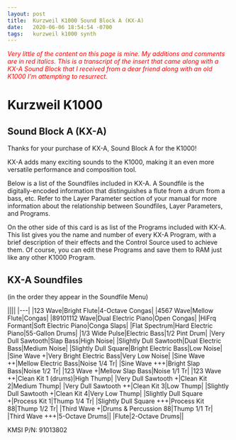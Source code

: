 ```yaml
---
layout: post
title:  Kurzweil K1000 Sound Block A (KX-A)
date:   2020-06-06 18:54:54 -0700
tags:   kurzweil k1000 synth
---
```

<span style="color:red">_Very little of the content on this page is mine.  My additions and comments are in red italics.  This is a transcript of the insert that came along with a KX-A Sound Block that I received from a dear friend along with an old K1000 I'm attempting to resurrect._</span>

# Kurzweil K1000
## Sound Block A (KX-A)

Thanks for your purchase of KX-A, Sound Block A for the K1000!

KX-A adds many exciting sounds to the K1000, making it an even more versatile performance and composition tool.

Below is a list of the Soundfiles included in KX-A.  A Soundfile is the digitally-encoded information that distinguishes a flute from a drum from a bass, etc.  Refer to the Layer Parameter section of your manual for more information about the relationship between Soundfiles, Layer Parameters, and Programs.

On the other side of this card is as list of the Programs included with KX-A.  This list gives you the name and number of every KX-A Program, with a brief description of their effects and the Control Source used to achieve them.  Of course, you can edit these Programs and save them to RAM just like any other K1000 Program.

## KX-A Soundfiles
(in the order they appear in the Soundfile Menu)

||||
|---|
|123 Wave|Bright Flute|4-Octave Congas|
|4567 Wave|Mellow Flute|Congas|
|89101112 Wave|Dual Electric Piano|Open Congas|
|HiFrq Formant|Soft Electric Piano|Conga Slaps|
|Flat Spectrum|Hard Electric Piano|55-Gallon Drums|
|1/3 Wide Pulse|Electric Bass|1/2 Pint Drum|
|Very Dull Sawtooth|Slap Bass|High Noise|
|Slightly Dull Sawtooth|Dual Electric Bass|Medium Noise|
|Slightly Dull Square|Bright Electric Bass|Low Noise|
|Sine Wave +|Very Bright Electric Bass|Very Low Noise|
|Sine Wave ++|Mellow Electric Bass|Noise 1/4 Tr|
|Sine Wave +++|Bright Slap Bass|Noise 1/2 Tr|
|123 Wave +|Mellow Slap Bass|Noise 1/1 Tr|
|123 Wave ++|Clean Kit 1 (drums)|High Thump|
|Very Dull Sawtooth +|Clean Kit 2|Medium Thump|
|Very Dull Sawtooth ++|Clean Kit 3|Low Thump|
|Slightly Dull Sawtooth +|Clean Kit 4|Very Low Thump|
|Slightly Dull Square +|Process Kit 1|Thump 1/4 Tr|
|Slightly Dull Square +++|Process Kit 88|Thump 1/2 Tr|
|Third Wave +|Drums & Percussion 88|Thump 1/1 Tr|
|Third Wave +++|5-Octave Drums||
|Flute|2-Octave Drums||

KMSI P/N: 91013802

